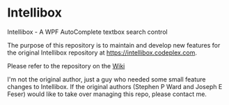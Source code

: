 # Intellibox
 Intellibox - A WPF AutoComplete textbox search control

The purpose of this repository is to maintain and develop new features for the original Intellibox repository at https://intellibox.codeplex.com.

Please refer to the repository on the [Wiki](https://github.com/antonyakushin/Intellibox/wiki)

I'm not the original author, just a guy who needed some small feature changes to Intellibox. If the original authors (Stephen P Ward and Joseph E Feser) would like to take over managing this repo, please contact me.
